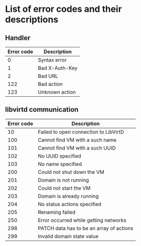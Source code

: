 # List of error codes and their descriptions
## Handler
| Error code | Description |
| ---------- | ----------- |
| 0          | Syntax error |
| 1          | Bad X-Auth-Key |
| 2          | Bad URL |
| 122        | Bad action |
| 123        | Unknown action |

## libvirtd communication
| Error code | Description |
| ---------- | ----------- |
| 10         | Failed to open connection to LibVirtD |
| 100        | Cannot find VM with a such name |
| 101        | Cannot find VM with a such UUID |
| 102        | No UUID specified |
| 103        | No name specified |
| 200        | Could not shut down the VM |
| 201        | Domain is not running |
| 202        | Could not start the VM |
| 203        | Domain is already running |
| 204        | No status actions specified |
| 205        | Renaming failed |
| 250        | Error occurred while getting networks |
| 298        | PATCH data has to be an array of actions |
| 299        | Invalid domain state value |